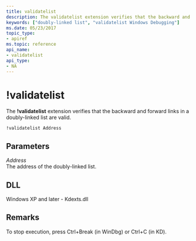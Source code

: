 ```yaml
---
title: validatelist
description: The validatelist extension verifies that the backward and forward links in a doubly-linked list are valid.
keywords: ["doubly-linked list", "validatelist Windows Debugging"]
ms.date: 05/23/2017
topic_type:
- apiref
ms.topic: reference
api_name:
- validatelist
api_type:
- NA
---
```


# !validatelist


The **!validatelist** extension verifies that the backward and forward links in a doubly-linked list are valid.

```dbgcmd
!validatelist Address
```

## Parameters


<span id="_______Address______"></span><span id="_______address______"></span><span id="_______ADDRESS______"></span> *Address*   
The address of the doubly-linked list.

## DLL

Windows XP and later - Kdexts.dll

 

## Remarks

To stop execution, press Ctrl+Break (in WinDbg) or Ctrl+C (in KD).

 

 





